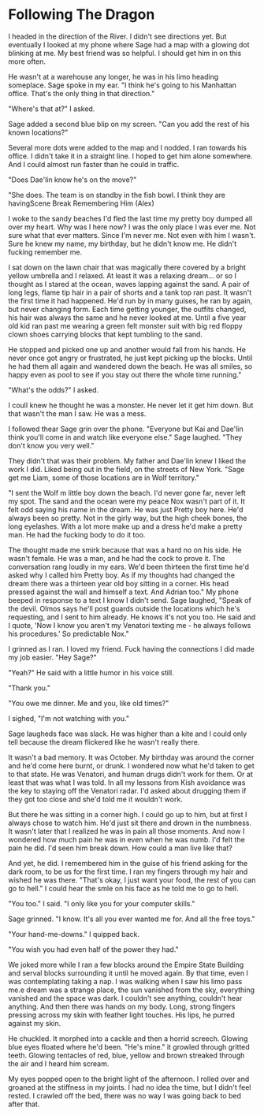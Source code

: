 #  Following The Dragon

I headed in the direction of the River. I didn't see directions yet. But
eventually I looked at my phone where Sage had a map with a glowing dot blinking
at me. My best friend was so helpful. I should get him in on this more often.

He wasn't at a warehouse any longer, he was in his limo heading someplace. Sage
spoke in my ear. "I think he's going to his Manhattan office. That's the only
thing in that direction."

"Where's that at?" I asked.

Sage added a second blue blip on my screen. "Can you add the rest of his known
locations?"

Several more dots were added to the map and I nodded. I ran towards his office.
I didn't take it in a straight line. I hoped to get him alone somewhere. And I
could almost run faster than he could in traffic.

"Does Dae'lin know he's on the move?"

"She does. The team is on standby in the fish bowl. I think they are havingScene Break
 Remembering Him (Alex)

I woke to the sandy beaches I'd fled the last time my pretty boy dumped all over
my heart. Why was I here now? I was the only place I was ever me. Not sure what
that ever matters. Since I'm never me. Not even with him I wasn't. Sure he knew
my name, my birthday, but he didn't know me. He didn't fucking remember me.

I sat down on the lawn chair that was magically there covered by a bright yellow
umbrella and I relaxed. At least it was a relaxing dream… or so I thought as I
stared at the ocean, waves lapping against the sand. A pair of long legs, flame
tip hair in a pair of shorts and a tank top ran past. It wasn't the first time
it had happened. He'd run by in many guises, he ran by again, but never changing
form. Each time getting younger, the outfits changed, his hair was always the
same and he never looked at me. Until a five year old kid ran past me wearing a
green felt monster suit with big red floppy clown shoes carrying blocks that
kept tumbling to the sand.

He stopped and picked one up and another would fall from his hands. He never
once got angry or frustrated, he just kept picking up the blocks. Until he had
them all again and wandered down the beach. He was all smiles, so happy even as
pool to see if you stay out there the whole time running."

"What's the odds?" I asked.

I coulI knew he thought he was a monster. He never let it get him down. But that
wasn't the man I saw. He was a mess.

I followed thear Sage grin over the phone. "Everyone but Kai and Dae'lin think
you'll come in and watch like everyone else." Sage laughed. "They don't know you
very well."

They didn't that was their problem. My father and Dae'lin knew I liked the work
I did. Liked being out in the field, on the streets of New York. "Sage get me
Liam, some of those locations are in Wolf territory."

"I sent the Wolf m little boy down the beach. I'd never gone far, never left my
spot. The sand and the ocean were my peace Nox wasn't part of it. It felt odd
saying his name in the dream. He was just Pretty boy here. He'd always been so
pretty. Not in the girly way, but the high cheek bones, the long eyelashes. With
a lot more make up and a dress he'd make a pretty man. He had the fucking body
to do it too.

The thought made me smirk because that was a hard no on his side. He wasn't
female. He was a man, and he had the cock to prove it. The conversation rang
loudly in my ears. We'd been thirteen the first time he'd asked why I called him
Pretty boy. As if my thoughts had changed the dream there was a thirteen year
old boy sitting in a corner. His head pressed against the wall and himself a text. And Adrian too." My phone beeped in
response to a text I know I didn't send. Sage laughed, "Speak of the devil.
Olmos says he'll post guards outside the locations which he's requesting, and I
sent to him already. He knows it's not you too. He said and I quote, 'Now I know
you aren't my Venatori texting me - he always follows his procedures.' So
predictable Nox."

I grinned as I ran. I loved my friend. Fuck having the connections I did made my
job easier. "Hey Sage?"

"Yeah?" He said with a little humor in his voice still.

"Thank you."

"You owe me dinner. Me and you, like old times?"

I sighed, "I'm not watching with you."

Sage laugheds face was
slack. He was higher than a kite and I could only tell because the dream
flickered like he wasn't really there.

It wasn't a bad memory. It was October. My birthday was around the corner and
he'd come here burnt, or drunk. I wondered now what he'd taken to get to that
state. He was Venatori, and human drugs didn't work for them. Or at least that
was what I was told. In all my lessons from Kish avoidance was the key to
staying off the Venatori radar. I'd asked about drugging them if they got too
close and she'd told me it wouldn't work.

But there he was sitting in a corner high. I could go up to him, but at first I
always chose to watch him. He'd just sit there and drown in the numbness. It
wasn't later that I realized he was in pain all those moments. And now I
wondered how much pain he was in even when he was numb. I'd felt the pain he
did. I'd seen him break down. How could a man live like that?

And yet, he did. I remembered him in the guise of his friend asking for the dark
room, to be us for the first time. I ran my fingers through my hair and wished
he was there. "That's okay, I just want your food, the rest of you can go to
hell." I could hear the smle on his face as he told me to go to hell.

"You too." I said. "I only like you for your computer skills."

Sage grinned. "I know. It's all you ever wanted me for. And all the free toys."

"Your hand-me-downs." I quipped back.

"You wish you had even half of the power they had."

We joked more while I ran a few blocks around the Empire State Building and
serval blocks surrounding it until he moved again. By that time, even I was
contemplating taking a nap. I was walking when I saw his limo pass me.e dream was a strange place, the sun vanished from the sky,
everything vanished and the space was dark. I couldn't see anything, couldn't
hear anything. And then there was hands on my body. Long, strong fingers
pressing across my skin with feather light touches. His lips, he purred against
my skin.

He chuckled. It morphed into a cackle and then a horrid screech. Glowing blue
eyes floated where he'd been. "He's mine." it growled through gritted teeth.
Glowing tentacles of red, blue, yellow and brown streaked through the air and I
heard him scream.

My eyes popped open to the bright light of the afternoon. I rolled over and
groaned at the stiffness in my joints. I had no idea the time, but I didn't feel
rested. I crawled off the bed, there was no way I was going back to bed after
that.


<!--stackedit_data:
eyJoaXN0b3J5IjpbODI1OTA0MzIzXX0=
-->